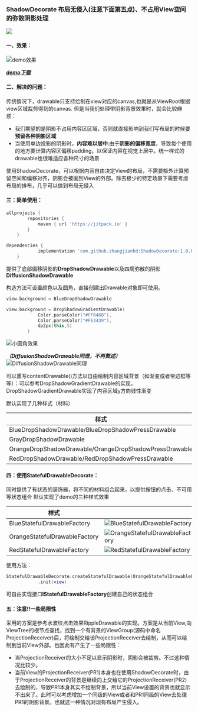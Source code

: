 ### ShadowDecorate **布局无侵入(注意下面第五点)、不占用View空间**的弥散阴影处理

[![](https://jitpack.io/v/zhangjianhd/ShadowDecorate.svg)](https://jitpack.io/#zhangjianhd/ShadowDecorate)

#### 一、效果：

![demo效果](https://github.com/zhangjianhd/ShadowDecorate/blob/master/screenshot/shadowanim.gif?raw=true)

***[demo下载](https://github.com/zhangjianhd/ShadowDecorate/raw/master/demo/Shadow.apk)***

#### 二、解决的问题：

传统情况下，drawable只支持绘制在view对应的canvas,也就是从ViewRoot根据view区域裁剪得到的canvas.
但是当我们处理带阴影背景效果时，就会比较麻烦：

- 我们期望的是阴影不占用内容区区域，否则就直接影响到我们写布局的时候要**预留各种阴影区域**
- 当使用单边投影的阴影时，**内容难以居中**:由于**阴影的偏移宽度**，导致每个使用的地方要计算内容区偏移padding，以保证内容在视觉上居中。统一样式的drawable也很难适应各种尺寸的场景

使用ShadowDecorate，可以根据内容自由决定View的布局，不需要额外计算预留空间和偏移对齐，阴影会被画到View的外部。除去极少的特定场景下需要考虑布局的排布，几乎可以做到布局无侵入

#### 三：简单使用：

```groovy
allprojects {
		repositories {
			maven { url 'https://jitpack.io' }
		}
	}
```

```groovy
dependencies {
	        implementation 'com.github.zhangjianhd:ShadowDecorate:1.0.0'
	}
```



提供了底部偏移阴影的**DropShadowDrawable**以及四周弥散的阴影**DiffusionShadowDrawable**

构造方法可设置颜色以及圆角，直接创建出Drawable对象即可使用。

```kotlin
view.background = BlueDropShadowDrawable
```

```kotlin
view.background = DropShadowGradientDrawable(
            Color.parseColor("#FF646B"),
            Color.parseColor("#FE3439"),
            dp2px(this,5)
        )
```

![小圆角效果](https://github.com/zhangjianhd/ShadowDecorate/blob/master/screenshot/screenshot_red_rect_drop.png?raw=true)

***（DiffusionShadowDrawable同理，不再赘述）***
![DiffusionShadowDrawable同理](https://github.com/zhangjianhd/ShadowDecorate/blob/master/screenshot/screenshot_diffusion.png?raw=true)

可以重写contentDrawable()方法以自由绘制内容区域背景（如渐变或者带边框等等）：可以参考DropShadowGradientDrawable的实现，DropShadowGradientDrawable实现了内容区域y方向线性渐变

默认实现了几种样式（材料）

| 样式                                                   |
| ------------------------------------------------------ |
| BlueDropShadowDrawable/BlueDropShadowPressDrawable     |
| GrayDropShadowDrawable                                 |
| OrangeDropShadowDrawable/OrangeDropShadowPressDrawable |
| RedDropShadowDrawable/RedDropShadowPressDrawable       |

#### 四：使用StatefulDrawableDecorate：

同时提供了有状态的装饰器，将不同的材料组合起来，以提供按钮的点击、不可用等状态组合
默认实现了demo的三种样式效果

| 样式                          |                                                              |
| ----------------------------- | ------------------------------------------------------------ |
| BlueStatefulDrawableFactory   | ![BlueStatefulDrawableFactory](https://github.com/zhangjianhd/ShadowDecorate/blob/master/screenshot/screenshot_blue_drop.png?raw=true) |
| OrangeStatefulDrawableFactory | ![OrangeStatefulDrawableFactory](https://github.com/zhangjianhd/ShadowDecorate/blob/master/screenshot/screenshot_orange_drop.png?raw=true) |
| RedStatefulDrawableFactory    | ![RedStatefulDrawableFactory](https://github.com/zhangjianhd/ShadowDecorate/blob/master/screenshot/screenshot_red_drop.png?raw=true) |

使用方法：

```kotlin
StatefulDrawableDecorate.createStatefulDrawable(OrangeStatefulDrawableFactory::class.java)
            .init(view)
```

可自由实现接口**IStatefulDrawableFactory**创建自己的状态组合

#### 五：注意!!一些局限性

采用的方案是参考水波纹点击效果RippleDrawable的实现。方案是从当前View,向ViewTree的根节点查找，找到一个有背景的ViewGroup(源码中命名ProjectionReceiver)后，将绘制交给该ProjectionReceiver去绘制，从而可以绘制到当前View外部。也因此有产生了一些局限性：

- 当ProjectionReceiver的大小不足以显示阴影时，阴影会被裁剪。不过这种情况比较少。
- 当前View的ProjectionReceiver(PR1)本身也在使用ShadowDecorate时，由于ProjectionReceiver的背景是继续向上交给它的ProjectionReceiver(PR2)去绘制的，导致PR1本身其实不绘制背景，所以当前View设置的背景也就显示不出来了。此时可以考虑增加一个同级的View或者和PR1同级的View去处理PR1的阴影背景。也就这一种情况对现有布局产生侵入。
